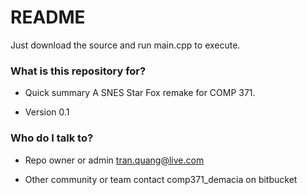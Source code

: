 # README #

Just download the source and run main.cpp to execute.

### What is this repository for? ###

* Quick summary
A SNES Star Fox remake for COMP 371.

* Version
0.1

### Who do I talk to? ###

* Repo owner or admin
tran.quang@live.com

* Other community or team contact
comp371_demacia on bitbucket
